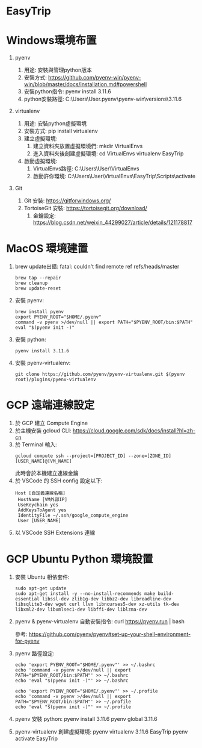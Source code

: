 # EasyTrip

# Windows環境布置
1. pyenv
   1. 用途: 安裝與管理python版本
   2. 安裝方式: https://github.com/pyenv-win/pyenv-win/blob/master/docs/installation.md#powershell
   3. 安裝python指令: pyenv install 3.11.6
   4. python安裝路徑: C:\Users\User\.pyenv\pyenv-win\versions\3.11.6

2. virtualenv
   1. 用途: 安裝python虛擬環境
   2. 安裝方式: pip install virtualenv
   3. 建立虛擬環境:
      1. 建立資料夾放置虛擬環境們: mkdir VirtualEnvs
      2. 進入資料夾後創建虛擬環境: 
      cd VirtualEnvs
      virtualenv EasyTrip
   4. 啟動虛擬環境:
      1. VirtualEnvs路徑: C:\Users\User\VirtualEnvs
      2. 啟動許你環境: C:\Users\User\VirtualEnvs\EasyTrip\Scripts\activate

3. Git
   1. Git 安裝: https://gitforwindows.org/
   2. TortoiseGit 安裝: https://tortoisegit.org/download/
      1. 金鑰設定: https://blog.csdn.net/weixin_44299027/article/details/121178817


# MacOS 環境建置
1. brew update出錯: fatal: couldn't find remote ref refs/heads/master  
   ```
   brew tap --repair
   brew cleanup
   brew update-reset
   ```

2. 安裝 pyenv:
   ```
   brew install pyenv
   export PYENV_ROOT="$HOME/.pyenv"
   command -v pyenv >/dev/null || export PATH="$PYENV_ROOT/bin:$PATH"
   eval "$(pyenv init -)"
   ```

3. 安裝 python:  
   ```
   pyenv install 3.11.6
   ```

4. 安裝 pyenv-virtualenv:  
   ```
   git clone https://github.com/pyenv/pyenv-virtualenv.git $(pyenv root)/plugins/pyenv-virtualenv
   ```

# GCP 遠端連線設定
1. 於 GCP 建立 Compute Engine
2. 於主機安裝 gcloud CLI: https://cloud.google.com/sdk/docs/install?hl=zh-cn
3. 於 Terminal 輸入:
   ```
   gcloud compute ssh --project=[PROJECT_ID] --zone=[ZONE_ID] [USER_NAME]@[VM_NAME]
   ```
   此時會於本機建立連線金鑰  
4. 於 VSCode 的 SSH config 設定以下:
   ```
   Host [自定義連線名稱]
    HostName [VM外部IP]
    UseKeychain yes
    AddKeysToAgent yes
    IdentityFile ~/.ssh/google_compute_engine
    User [USER_NAME]
   ```
5. 以 VSCode SSH Extensions 連線

# GCP Ubuntu Python 環境設置
1. 安裝 Ubuntu 相依套件: 
   ```
   sudo apt-get update
   sudo apt-get install -y --no-install-recommends make build-essential libssl-dev zlib1g-dev libbz2-dev libreadline-dev libsqlite3-dev wget curl llvm libncurses5-dev xz-utils tk-dev libxml2-dev libxmlsec1-dev libffi-dev liblzma-dev
   ```

2. pyenv & pyenv-virtualenv 自動安裝指令: 
   curl https://pyenv.run | bash

   參考: https://github.com/pyenv/pyenv#set-up-your-shell-environment-for-pyenv

3. pyenv 路徑設定:
   ```shell
   echo 'export PYENV_ROOT="$HOME/.pyenv"' >> ~/.bashrc
   echo 'command -v pyenv >/dev/null || export PATH="$PYENV_ROOT/bin:$PATH"' >> ~/.bashrc
   echo 'eval "$(pyenv init -)"' >> ~/.bashrc

   echo 'export PYENV_ROOT="$HOME/.pyenv"' >> ~/.profile
   echo 'command -v pyenv >/dev/null || export PATH="$PYENV_ROOT/bin:$PATH"' >> ~/.profile
   echo 'eval "$(pyenv init -)"' >> ~/.profile
   ```

4. pyenv 安裝 python:
   pyenv install 3.11.6
   pyenv global 3.11.6

5. pyenv-virtualenv 創建虛擬環境:
   pyenv virtualenv 3.11.6 EasyTrip
   pyenv activate EasyTrip
